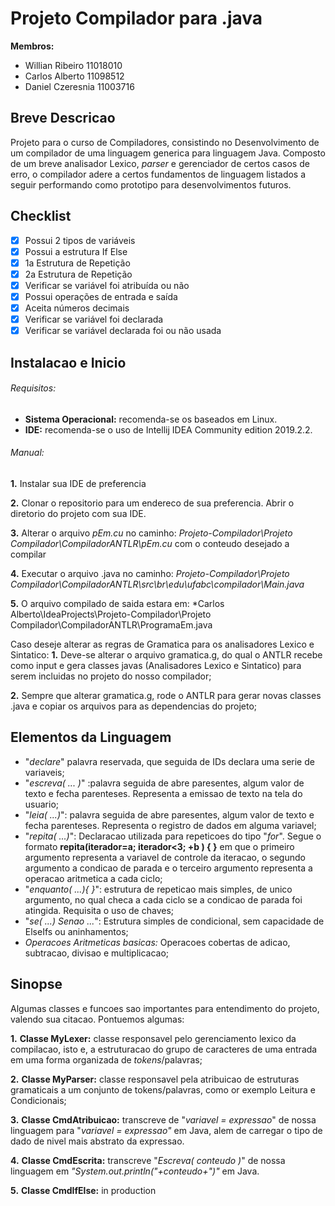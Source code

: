 # Projeto Compilador para .java 

**Membros:**

- Willian Ribeiro 11018010
- Carlos Alberto 11098512
- Daniel Czeresnia 11003716

## Breve Descricao

Projeto para o curso de Compiladores, consistindo no Desenvolvimento de um compilador de uma linguagem generica para linguagem Java. Composto de um breve analisador Lexico, *parser* e gerenciador de certos casos de erro, o compilador adere a certos fundamentos de linguagem listados a seguir performando como prototipo para desenvolvimentos futuros.

## Checklist

- [x] Possui 2 tipos de variáveis 
- [x] Possui a estrutura If Else
- [x] 1a Estrutura de Repetição
- [x] 2a Estrutura de Repetição
- [x] Verificar se variável foi atribuída ou não
- [x] Possui operações de entrada e saída
- [x] Aceita números decimais
- [x] Verificar se variável foi declarada
- [x] Verificar se variável declarada foi ou não usada

## Instalacao e Inicio

###### Requisitos:
- **Sistema Operacional:** recomenda-se os baseados em Linux.
- **IDE:** recomenda-se o uso de Intellij IDEA Community edition 2019.2.2.

###### Manual:
**1.** Instalar sua IDE de preferencia

**2.** Clonar o repositorio para um endereco de sua preferencia. Abrir o diretorio do projeto com sua IDE.

**3.** Alterar o arquivo *pEm.cu* no caminho: *Projeto-Compilador\Projeto Compilador\CompiladorANTLR\pEm.cu* com o conteudo desejado a compilar

**4.** Executar o arquivo .java no caminho: *Projeto-Compilador\Projeto Compilador\CompiladorANTLR\src\br\edu\ufabc\compilador\Main.java*

**5.** O arquivo compilado de saida estara em: *Carlos Alberto\IdeaProjects\Projeto-Compilador\Projeto Compilador\CompiladorANTLR\ProgramaEm.java

Caso deseje alterar as regras de Gramatica para os analisadores Lexico e Sintatico:
**1.** Deve-se alterar o arquivo gramatica.g, do qual o ANTLR recebe como input e gera classes javas (Analisadores Lexico e Sintatico) para serem incluidas no projeto do nosso compilador;

**2.** Sempre que alterar gramatica.g, rode o ANTLR para gerar novas classes .java e copiar os arquivos para as dependencias do projeto;


## Elementos da Linguagem

- "*declare*"  palavra reservada, que seguida de IDs declara uma serie de variaveis;
- "*escreva( ... )*" :palavra seguida de abre paresentes, algum valor de texto e fecha parenteses. Representa a emissao de texto na tela do usuario;
- "*leia( ...)*": palavra seguida de abre paresentes, algum valor de texto e fecha parenteses. Representa o registro de dados em alguma variavel;
- "*repita( ...)*": Declaracao utilizada para repeticoes do tipo "*for*". Segue o formato **repita(iterador=a; iterador<3; +b ) {    }** em que o primeiro argumento representa a variavel de controle da iteracao, o segundo argumento a condicao de parada e o terceiro argumento representa a operacao aritmetica a cada ciclo;
- "*enquanto( ...){ }*": estrutura de repeticao mais simples, de unico argumento, no qual checa a cada ciclo se a condicao de parada foi atingida. Requisita o uso de chaves;
- "*se( ...)    Senao   ...*": Estrutura simples de condicional, sem capacidade de ElseIfs ou aninhamentos;
- *Operacoes Aritmeticas basicas:* Operacoes cobertas de adicao, subtracao, divisao e multiplicacao;

## Sinopse

Algumas classes e funcoes sao importantes para entendimento do projeto, valendo sua citacao. Pontuemos algumas:

**1.**  **Classe MyLexer:** classe responsavel pelo gerenciamento lexico da compilacao, isto e, a estruturacao do grupo de caracteres de uma entrada em uma forma organizada de *tokens*/palavras;

**2.**  **Classe MyParser:** classe responsavel pela atribuicao de estruturas gramaticais a um conjunto de tokens/palavras, como or exemplo Leitura e Condicionais;

**3.**  **Classe CmdAtribuicao:** transcreve de "*variavel = expressao*" de nossa linguagem para "*variavel = expressao"* em Java, alem de carregar o tipo de dado de nivel mais abstrato da expressao.

**4.**  **Classe CmdEscrita:** transcreve "*Escreva( conteudo )*" de nossa linguagem em *"System.out.println("+conteudo+")"* em Java.

**5.**  **Classe CmdIfElse:** in production

